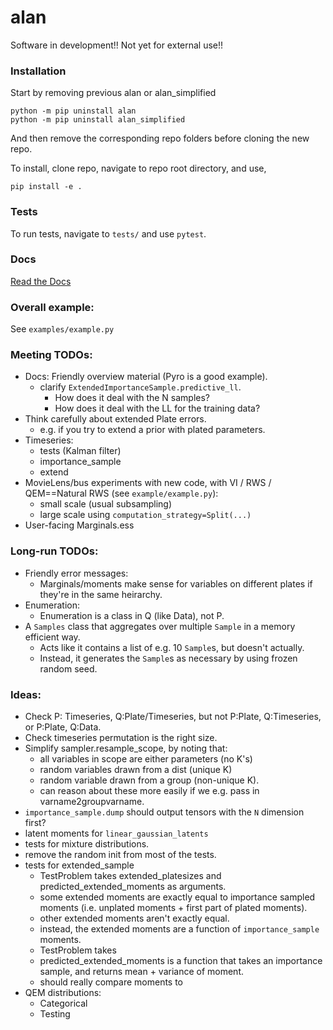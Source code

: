 # alan

Software in development!! Not yet for external use!!

### Installation

Start by removing previous alan or alan_simplified
```
python -m pip uninstall alan
python -m pip uninstall alan_simplified
```
And then remove the corresponding repo folders before cloning the new repo.

To install, clone repo, navigate to repo root directory, and use,
```
pip install -e .
```

### Tests

To run tests, navigate to `tests/` and use `pytest`.

### Docs

[Read the Docs](https://alan-ppl.readthedocs.io/en/latest/)

### Overall example:

See `examples/example.py`



### Meeting TODOs:
  * Docs:
     Friendly overview material (Pyro is a good example).
    - clarify `ExtendedImportanceSample.predictive_ll`.
      - How does it deal with the N samples?
      - How does it deal with the LL for the training data?
  * Think carefully about extended Plate errors.
    - e.g. if you try to extend a prior with plated parameters.
  * Timeseries:
    - tests (Kalman filter)
    - importance_sample
    - extend
  * MovieLens/bus experiments with new code, with VI / RWS / QEM==Natural RWS (see `example/example.py`):
    - small scale (usual subsampling)
    - large scale using `computation_strategy=Split(...)`
  * User-facing Marginals.ess


### Long-run TODOs:
  * Friendly error messages:
    - Marginals/moments make sense for variables on different plates if they're in the same heirarchy.
  * Enumeration:
    - Enumeration is a class in Q (like Data), not P.
  * A `Samples` class that aggregates over multiple `Sample` in a memory efficient way.
    - Acts like it contains a list of e.g. 10 `Sample`s, but doesn't actually.
    - Instead, it generates the `Sample`s as necessary by using frozen random seed.
   

### Ideas:
  * Check P: Timeseries, Q:Plate/Timeseries, but not P:Plate, Q:Timeseries, or P:Plate, Q:Data.
  * Check timeseries permutation is the right size.
  * Simplify sampler.resample_scope, by noting that:
    * all variables in scope are either parameters (no K's)
    * random variables drawn from a dist (unique K)
    * random variable drawn from a group (non-unique K).
    * can reason about these more easily if we e.g. pass in varname2groupvarname.
  * `importance_sample.dump` should output tensors with the `N` dimension first?
  * latent moments for `linear_gaussian_latents`
  * tests for mixture distributions.
  * remove the random init from most of the tests.
  * tests for extended_sample
    - TestProblem takes extended_platesizes and predicted_extended_moments as arguments.
    - some extended moments are exactly equal to importance sampled moments (i.e. unplated moments + first part of plated moments).
    - other extended moments aren't exactly equal.
    - instead, the extended moments are a function of `importance_sample` moments.
    - TestProblem takes 
    - predicted_extended_moments is a function that takes an importance sample, and returns mean + variance of moment.
    - should really compare moments to 
  * QEM distributions:
    - Categorical
    - Testing
